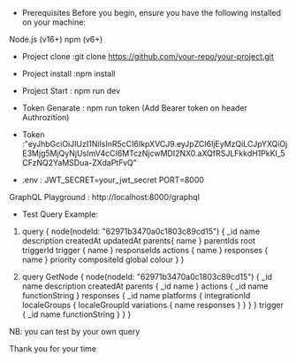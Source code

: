 * Prerequisites
Before you begin, ensure you have the following installed on your machine:

Node.js (v16+)
npm (v6+)
* Project clone :git clone https://github.com/your-repo/your-project.git

* Project install :npm install

* Project Start : npm run dev
* Token Genarate : npm run token (Add Bearer token on header Authrozition)
* Token :"eyJhbGciOiJIUzI1NiIsInR5cCI6IkpXVCJ9.eyJpZCI6IjEyMzQiLCJpYXQiOjE3Mjg5MjQyNjUsImV4cCI6MTczNjcwMDI2NX0.aXQfRSJLFkkdH1PkKI_5CFzNQ2YaMSDua-ZXdaPtFvQ"
*  .env : JWT_SECRET=your_jwt_secret
          PORT=8000

GraphQL Playground : http://localhost:8000/graphql

* Test Query Example:

1. query { 
  node(nodeId: "62971b3470a0c1803c89cd15") 
    {
     _id
    name
    description
    createdAt
    updatedAt
    parents{
      name
    }
    parentIds
    root
    triggerId
    trigger {
      name
    }
    responseIds
    actions {
      name
    }
    responses {
      name
    }
    priority
    compositeId
    global
    colour
      } 
  }

2. query GetNode {
  node(nodeId: "62971b3470a0c1803c89cd15") {
    _id
    name
    description
    createdAt
    parents {
      _id
      name
    }
    actions {
      _id
      name
      functionString
    }
    responses {
      _id
      name
      platforms {
        integrationId
        localeGroups {
          localeGroupId
          variations {
            name
            responses
          }
        }
      }
    }
    trigger {
      _id
      name
      functionString
    }
  }
}


 


NB: you can test by your own query

Thank you for your time

 
